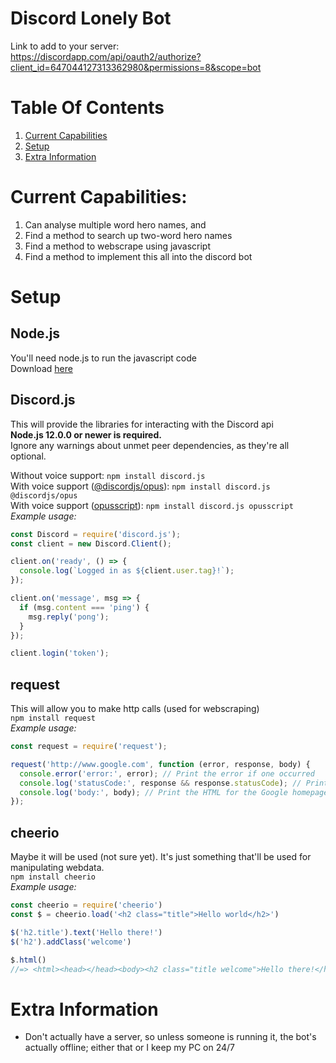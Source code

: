 # Discord Lonely Bot
Link to add to your server: <br>
https://discordapp.com/api/oauth2/authorize?client_id=647044127313362980&permissions=8&scope=bot



# Table Of Contents
1. [Current Capabilities](#To-Do-List)
2. [Setup](#Setup)
3. [Extra Information](#Extra-Information)



# Current Capabilities: <a name="To-Do-List"></a>
1. Can analyse multiple word hero names, and 
2. Find a method to search up two-word hero names
3. Find a method to webscrape using javascript
4. Find a method to implement this all into the discord bot



# Setup <a name="Setup"></a>
## Node.js
You'll need node.js to run the javascript code<br>
Download [here](https://nodejs.org/en/download/)


## Discord.js
This will provide the libraries for interacting with the Discord api<br>
**Node.js 12.0.0 or newer is required.**  
Ignore any warnings about unmet peer dependencies, as they're all optional.

Without voice support: `npm install discord.js`  
With voice support ([@discordjs/opus](https://www.npmjs.com/package/@discordjs/opus)): `npm install discord.js @discordjs/opus`  
With voice support ([opusscript](https://www.npmjs.com/package/opusscript)): `npm install discord.js opusscript`<br>
*Example usage:*<br>

```js
const Discord = require('discord.js');
const client = new Discord.Client();

client.on('ready', () => {
  console.log(`Logged in as ${client.user.tag}!`);
});

client.on('message', msg => {
  if (msg.content === 'ping') {
    msg.reply('pong');
  }
});

client.login('token');
```


## request
This will allow you to make http calls (used for webscraping)<br>
`npm install request`<br>
*Example usage:*<br>
```js
const request = require('request');

request('http://www.google.com', function (error, response, body) {
  console.error('error:', error); // Print the error if one occurred
  console.log('statusCode:', response && response.statusCode); // Print the response status code if a response was received
  console.log('body:', body); // Print the HTML for the Google homepage.
});
```


## cheerio
Maybe it will be used (not sure yet). It's just something that'll be used for manipulating webdata.<br>
`npm install cheerio`<br>
*Example usage:*<br>
```js
const cheerio = require('cheerio')
const $ = cheerio.load('<h2 class="title">Hello world</h2>')

$('h2.title').text('Hello there!')
$('h2').addClass('welcome')

$.html()
//=> <html><head></head><body><h2 class="title welcome">Hello there!</h2></body></html>
```



# Extra Information <a name="Extra-Information"></a>
- Don't actually have a server, so unless someone is running it, the bot's actually offline; either that or I keep my PC on 24/7

[comment]: <> (HeHeXD)

